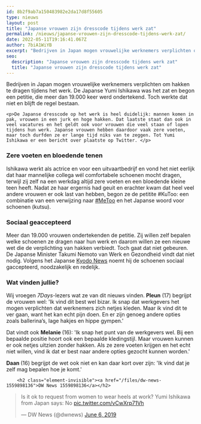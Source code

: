 ```yaml
---
id: 8b2f9ab7a150483982e2da17d8f55605
type: nieuws
layout: post
title: "Japanse vrouwen zijn dresscode tijdens werk zat"
permalink: /nieuws/japanse-vrouwen-zijn-dresscode-tijdens-werk-zat/
date: 2022-05-11T19:16:41.067Z
author: 7biA1WiYB
excerpt: "Bedrijven in Japan mogen vrouwelijke werknemers verplichten om hakken te dragen tijdens het werk. De Japanse Yumi Ishikawa was het zat en begon een petitie, die meer dan 19.000 keer werd ondertekend. Toch werkte dat niet en blijft de regel bestaan.  "
seo:
  description: "Japanse vrouwen zijn dresscode tijdens werk zat"
  title: "Japanse vrouwen zijn dresscode tijdens werk zat"
---
```

Bedrijven in Japan mogen vrouwelijke werknemers verplichten om hakken te dragen tijdens het werk. De Japanse Yumi Ishikawa was het zat en begon een petitie, die meer dan 19.000 keer werd ondertekend. Toch werkte dat niet en blijft de regel bestaan.  

    <p>De Japanse dresscode op het werk is heel duidelijk: mannen komen in pak, vrouwen in een jurk en hoge hakken. Dat laatste staat dan ook in veel vacatures en het geldt ook voor vrouwen die veel staan of lopen tijdens hun werk. Japanse vrouwen hebben daardoor vaak zere voeten, maar toch durfden ze er lange tijd niks van te zeggen. Tot Yumi Ishikawa er een bericht over plaatste op Twitter. </p>
<h3>Zere voeten en bloedende tenen</h3>
<p>Ishikawa werkt als actrice en voor een uitvaartbedrijf en vond het niet eerlijk dat haar mannelijke collega wél comfortabele schoenen mocht dragen, terwijl zij zelf na een werkdag altijd zere voeten en een bloedende kleine teen heeft. Nadat ze haar ergernis had geuit en erachter kwam dat heel veel andere vrouwen er ook last van hebben, begon ze de petitite #KuToo: een combinatie van een verwijzing naar <a href="https://7dagen.netlify.app/nieuws-entertainment/aanjager-metoo-nu-zelf-beschuldigd">#MeToo</a> en het Japanse woord voor schoenen (kutsu). </p>
<h3>Sociaal geaccepteerd</h3>
<p>Meer dan 19.000 vrouwen ondertekenden de petitie. Zij willen zelf bepalen welke schoenen ze dragen naar hun werk en daarom willen ze een nieuwe wet die de verplichting van hakken verbiedt. Toch gaat dat niet gebeuren. De Japanse Minister Takumi Nemoto van Werk en Gezondheid vindt dat niet nodig. Volgens het Japanse <a href="https://english.kyodonews.net/news/2019/06/f9a4e96e5ca8-labor-minister-opposes-banning-female-dress-codes-with-high-heels.html" target="_blank">Kyodo News</a> noemt hij de schoenen sociaal gaccepteerd, noodzakelijk en redelijk. </p>
<h3>Wat vinden jullie?</h3>
<p>Wij vroegen <em>7Days-</em>lezers wat ze van dit nieuws vinden. <strong>Pleun</strong> (17) begrijpt de vrouwen wel: 'Ik vind dit best wel bizar. Ik snap dat werkgevers het mogen verplichten dat werknemers zich netjes kleden. Maar ik vind dit te ver gaan, want het kan echt pijn doen. En er zijn genoeg andere opties zoals ballerina’s, lage hakjes en hippe gympen.'</p>
<p>Dat vindt ook <strong>Melanie </strong>(16): 'Ik snap het punt van de werkgevers wel. Bij een bepaalde positie hoort ook een bepaalde kledingstijl. Maar vrouwen kunnen er ook netjes uitzien zonder hakken. Als ze zere voeten krijgen en het echt niet willen, vind ik dat er best naar andere opties gezocht kunnen worden.'</p>
<p><strong>Daan </strong>(16) begrijpt de wet ook niet en kan daar kort over zijn: 'Ik vind dat je zelf mag bepalen hoe je komt.'</p>
<p><div class="media media-element-container media-default"><div id="file-537430" class="file file-document file-text-oembed">

        <h2 class="element-invisible"><a href="/files/dw-news-1559898136">DW News 1559898136</a></h2>
    
  
  <div class="content">
    
<blockquote class="twitter-tweet" data-width="550"><p lang="en" dir="ltr">Is it ok to request from women to wear heels at work? Yumi Ishikawa from Japan says: No <a href="https://t.co/vCwXrp71Vh">pic.twitter.com/vCwXrp71Vh</a></p>&mdash; DW News (@dwnews) <a href="https://twitter.com/dwnews/status/1136475297899896835?ref_src=twsrc%5Etfw">June 6, 2019</a></blockquote>
<script async="" src="https://platform.twitter.com/widgets.js" charset="utf-8"></script>
  </div>

  
</div>
</div>  
